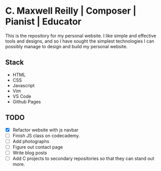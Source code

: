 # C. Maxwell Reilly | Composer | Pianist | Educator
This is the repository for my personal website. I like simple and effective tools and designs, and
so I have sought the simplest technologies I can possibly manage to design and build my personal
website.

## Stack
- HTML
- CSS
- Javascript
- Vim
- VS Code
- Github Pages

## TODO
- [x] Refactor website with js navbar
- [ ] Finish JS class on codecademy.
- [ ] Add photographs
- [ ] Figure out contact page
- [ ] Write blog posts
- [ ] Add C projects to secondary repositories so that they can stand out more.
